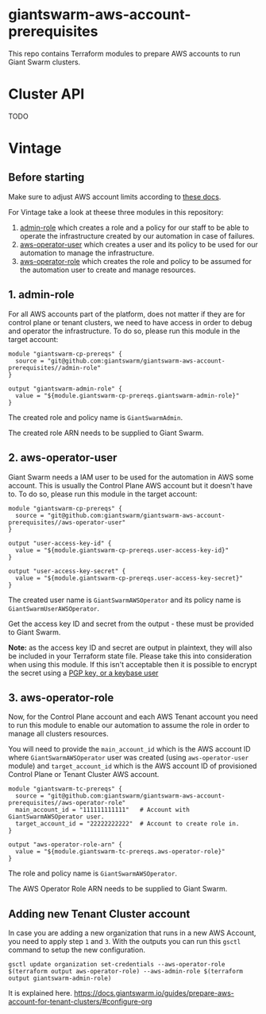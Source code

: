 # giantswarm-aws-account-prerequisites

This repo contains Terraform modules to prepare AWS accounts to run Giant Swarm
clusters.

# Cluster API
TODO
 


# Vintage
## Before starting

Make sure to adjust AWS account limits according to [these
docs](https://docs.giantswarm.io/guides/prepare-aws-account-for-tenant-clusters/#limits).

For Vintage take a look at theese three modules in this repository:

1. [admin-role](./admin-role) which creates a role and a policy for our
   staff to be able to operate the infrastructure created by our automation in
   case of failures.
2. [aws-operator-user](./aws-operator-user) which creates a user and its policy
   to be used for our automation to manage the infrastructure.
3. [aws-operator-role](./aws-operator-role) which creates
   the role and policy to be assumed for the automation user to create and manage
   resources.

## 1. admin-role

For all AWS accounts part of the platform, does not matter if they are for
control plane or tenant clusters, we need to have access in order to debug and
operator the infrastructure. To do so, please run this module in the target
account:

```hcl
module "giantswarm-cp-prereqs" {
  source = "git@github.com:giantswarm/giantswarm-aws-account-prerequisites//admin-role"
}

output "giantswarm-admin-role" {
  value = "${module.giantswarm-cp-prereqs.giantswarm-admin-role}"
}
```

The created role and policy name is `GiantSwarmAdmin`.

The created role ARN needs to be supplied to Giant Swarm.

## 2. aws-operator-user

Giant Swarm needs a IAM user to be used for the automation in AWS some account.
This is usually the Control Plane AWS account but it doesn't have to. To do so,
please run this module in the target account:

```hcl
module "giantswarm-cp-prereqs" {
  source = "git@github.com:giantswarm/giantswarm-aws-account-prerequisites//aws-operator-user"
}

output "user-access-key-id" {
  value = "${module.giantswarm-cp-prereqs.user-access-key-id}"
}

output "user-access-key-secret" {
  value = "${module.giantswarm-cp-prereqs.user-access-key-secret}"
}
```

The created user name is `GiantSwarmAWSOperator` and its policy name is
`GiantSwarmUserAWSOperator`.

Get the access key ID and secret from the output - these must be provided to Giant Swarm.

**Note:** as the access key ID and secret are output in plaintext, they will
also be included in your Terraform state file. Please take this into
consideration when using this module. If this isn't acceptable then it is
possible to encrypt the secret using a [PGP key, or a keybase
user](https://www.terraform.io/docs/providers/aws/r/iam_access_key.html#pgp_key)

## 3. aws-operator-role

Now, for the Control Plane account and each AWS Tenant account you need to run
this module to enable our automation to assume the role in order to manage all
clusters resources.

You will need to provide the `main_account_id` which is the AWS account ID where
`GiantSwarmAWSOperator` user was created (using `aws-operator-user` module) and
`target_account_id` which is the AWS account ID of provisioned Control Plane or
Tenant Cluster AWS account.

```hcl
module "giantswarm-tc-prereqs" {
  source = "git@github.com:giantswarm/giantswarm-aws-account-prerequisites//aws-operator-role"
  main_account_id = "111111111111"   # Account with GiantSwarmAWSOperator user.
  target_account_id = "22222222222"  # Account to create role in.
}

output "aws-operator-role-arn" {
  value = "${module.giantswarm-tc-prereqs.aws-operator-role}"
}
```

The role and policy name is `GiantSwarmAWSOperator`.

The AWS Operator Role ARN needs to be supplied to Giant Swarm.

## Adding new Tenant Cluster account

In case you are adding a new organization that runs in a new AWS Account, you
need to apply step `1` and `3`. With the outputs you can run this `gsctl`
command to setup the new configuration.

`gsctl update organization set-credentials --aws-operator-role $(terraform output aws-operator-role) --aws-admin-role $(terraform output giantswarm-admin-role)`

It is explained here.
https://docs.giantswarm.io/guides/prepare-aws-account-for-tenant-clusters/#configure-org
